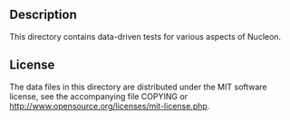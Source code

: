 Description
------------

This directory contains data-driven tests for various aspects of Nucleon.

License
--------

The data files in this directory are distributed under the MIT software
license, see the accompanying file COPYING or
http://www.opensource.org/licenses/mit-license.php.

